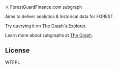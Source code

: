 ⚔️ ForestGuardFinance.com  subgraph

Aims to deliver analytics & historical data for FOREST. 

Try querying it on [The Graph's Explorer](https://thegraph.com/explorer/subgraph/theomnipotentbeing/forestguardfinancev2).

Learn more about subgraphs at [The Graph](https://thegraph.com/).

## License

WTFPL
